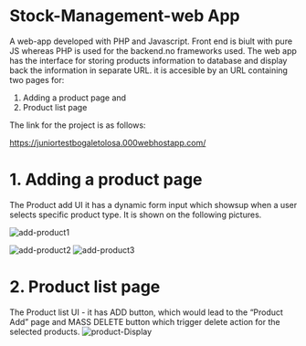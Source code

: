 # Stock-Management-web App
A web-app developed with PHP and Javascript. Front end is biult with pure JS whereas PHP is used for the backend.no frameworks used. The web app has the interface for storing products information to database and display back the information in separate URL.
it is accesible by an URL containing two pages for: 
1. Adding a product page and
2. Product list page

The link for the project is as follows:

https://juniortestbogaletolosa.000webhostapp.com/

# 1. Adding a product page
The Product add UI it  has a dynamic form input which showsup when a user selects specific product type. It is shown on the following pictures.



![add-product1](https://user-images.githubusercontent.com/91279474/174290948-cd35610b-1811-415d-9c6f-ad0529e63464.png)

![add-product2](https://user-images.githubusercontent.com/91279474/174292030-b1043610-58a4-48ff-87c1-b2f97c66407d.png)
![add-product3](https://user-images.githubusercontent.com/91279474/174292047-b0234569-2df9-4d91-a823-16d28dede20f.png)


# 2. Product list page
The Product list UI - it has ADD button, which would lead to the “Product Add” page and MASS DELETE button which trigger delete action for the selected products.
![product-Display](https://user-images.githubusercontent.com/91279474/174292611-3661ac99-1d64-4659-bfa2-aceafb59eb08.png)
